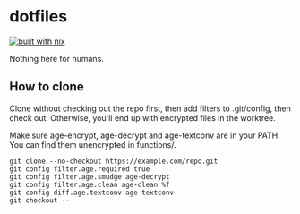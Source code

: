 # dotfiles
[![built with nix](https://builtwithnix.org/badge.svg)](https://builtwithnix.org)

Nothing here for humans.


## How to clone

Clone without checking out the repo first,
then add filters to .git/config, then check out.
Otherwise, you'll end up with encrypted files in the worktree.

Make sure age-encrypt, age-decrypt and age-textconv are in your PATH.
You can find them unencrypted in functions/.

```
git clone --no-checkout https://example.com/repo.git
git config filter.age.required true
git config filter.age.smudge age-decrypt
git config filter.age.clean age-clean %f
git config diff.age.textconv age-textconv
git checkout --
```
